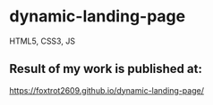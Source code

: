 # dynamic-landing-page
HTML5, CSS3, JS

## Result of my work is published at:
https://foxtrot2609.github.io/dynamic-landing-page/
